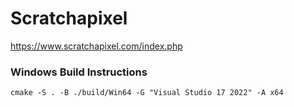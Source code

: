 # Scratchapixel 

https://www.scratchapixel.com/index.php

### Windows Build Instructions

```
cmake -S . -B ./build/Win64 -G "Visual Studio 17 2022" -A x64
```